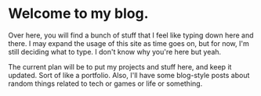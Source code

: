 # Welcome to my blog.


Over here, you will find a bunch of stuff that I feel like typing down here and there. I may expand the usage of this site as time goes on, but for now, I'm still deciding what to type. I don't know why you're here but yeah.


The current plan will be to put my projects and stuff here, and keep it updated. Sort of like a portfolio. Also, I'll have some blog-style posts about random things related to tech or games or life or something.